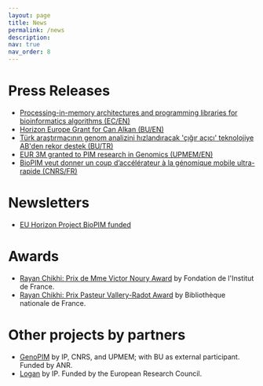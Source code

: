 ```yaml
---
layout: page
title: News
permalink: /news
description:
nav: true
nav_order: 8
---
```


# Press Releases

* [Processing-in-memory architectures and programming libraries for bioinformatics algorithms (EC/EN)](https://cordis.europa.eu/project/id/101047160)
* [Horizon Europe Grant for Can Alkan (BU/EN)](https://w3.bilkent.edu.tr/bilkent/horizon-europe-grant-for-can-alkan/)
* [Türk araştırmacının genom analizini hızlandıracak 'çığır açıcı' teknolojiye AB'den rekor destek (BU/TR)](https://www.aa.com.tr/tr/bilim-teknoloji/turk-arastirmacinin-genom-analizini-hizlandiracak-cigir-acici-teknolojiye-abden-rekor-destek/2454248)
* [EUR 3M granted to PIM research in Genomics (UPMEM/EN)](https://www.upmem.com/eur-3m-granted-to-pim-research-in-genomics/)
* [BioPIM veut donner un coup d’accélérateur à la génomique mobile ultra-rapide (CNRS/FR)](https://www.ins2i.cnrs.fr/fr/cnrsinfo/biopim-veut-donner-un-coup-daccelerateur-la-genomique-mobile-ultra-rapide)


# Newsletters

* [EU Horizon Project BioPIM funded](https://safari.ethz.ch/safari-newsletter-december-2021/)

# Awards

* [Rayan Chikhi: Prix de Mme Victor Noury Award](https://prairie-institute.fr/2023/10/20/prize-of-mme-victor-noury-fondation-de-linstitut-de-france-for-rayan-chikhi/) by Fondation de l'Institut de France.
* [Rayan Chikhi: Prix Pasteur Vallery-Radot Award](https://www.bnf.fr/sites/default/files/2024-06/CP-Prix-Vallery-Radot-2024-%20bnf.pdf) by Bibliothèque nationale de France.

# Other projects by partners

* [GenoPIM](https://genopim.irisa.fr/) by IP, CNRS, and UPMEM; with BU as external participant. Funded by ANR.
* [Logan](https://github.com/IndexThePlanet/Logan) by IP. Funded by the European Research Council.

